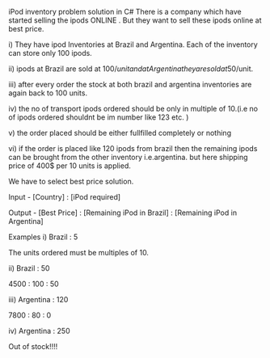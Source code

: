 iPod inventory problem solution in C#
There is a company which have started selling the ipods ONLINE . But they want to sell these ipods online at best price.

i) They have ipod Inventories at Brazil and Argentina. Each of the inventory can store only 100 ipods.

ii) ipods at Brazil are sold at 100$/unit and at Argentina they are sold at 50$/unit.

iii) after every order the stock at both brazil and argentina inventories are again back to 100 units.

iv) the no of transport ipods ordered should be only in multiple of 10.(i.e no of ipods ordered shouldnt be im number like 123 etc. )

v) the order placed should be either fullfilled completely or nothing

vi) if the order is placed like 120 ipods from brazil then the remaining ipods can be brought from the other inventory i.e.argentina. but here shipping price of 400$ per 10 units is applied.

We have to select best price solution.

Input - [Country] : [iPod required]

Output - [Best Price] : [Remaining iPod in Brazil] : [Remaining iPod in Argentina]

Examples
i) Brazil : 5

The units ordered must be multiples of 10.

ii) Brazil : 50

4500 : 100 : 50

iii) Argentina : 120

7800 : 80 : 0

iv) Argentina : 250

Out of stock!!!!

